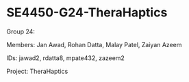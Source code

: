 # SE4450-G24-TheraHaptics

Group 24:

Members:  Jan Awad,   Rohan Datta,   Malay Patel,   Zaiyan Azeem

IDs:      jawad2,     rdatta8,       mpate432,      zazeem2

Project: TheraHaptics

